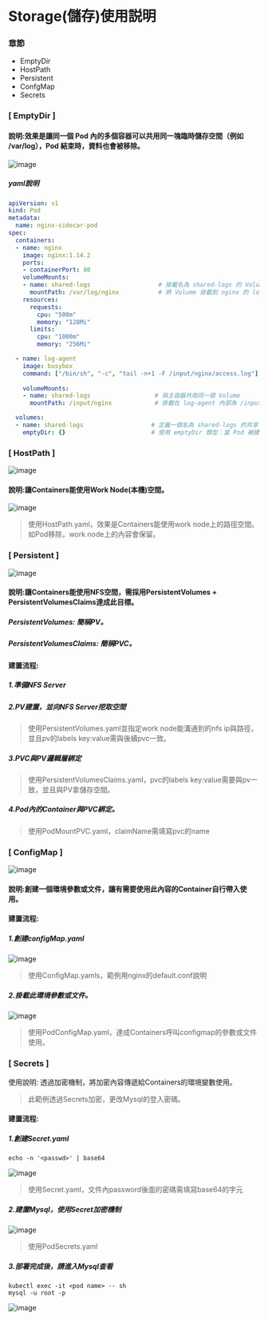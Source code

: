 # Storage(儲存)使用説明
### 章節
* EmptyDir
* HostPath
* Persistent
* ConfgMap
* Secrets
### [ EmptyDir ]
#### 說明:效果是讓同一個 Pod 內的多個容器可以共用同一塊臨時儲存空間（例如 /var/log），Pod 結束時，資料也會被移除。
![image](https://user-images.githubusercontent.com/39659664/223010027-1f7aa4a8-e881-45d9-870b-f185e85bc448.png)
##### yaml說明
```yaml
apiVersion: v1
kind: Pod
metadata:
  name: nginx-sidecar-pod                 
spec:
  containers:
  - name: nginx                           
    image: nginx:1.14.2                   
    ports:
    - containerPort: 80                   
    volumeMounts:
    - name: shared-logs                   # 掛載名為 shared-logs 的 Volume
      mountPath: /var/log/nginx           # 將 Volume 掛載到 nginx 的 log 資料夾路徑
    resources:
      requests:
        cpu: "500m"                       
        memory: "128Mi"                   
      limits:
        cpu: "1000m"                     
        memory: "256Mi"                   

  - name: log-agent                       
    image: busybox                       
    command: ["/bin/sh", "-c", "tail -n+1 -F /input/nginx/access.log"]
                                         
    volumeMounts:
    - name: shared-logs                  # 與主容器共用同一個 Volume
      mountPath: /input/nginx            # 掛載在 log-agent 內部為 /input/nginx

  volumes:
  - name: shared-logs                   # 定義一個名為 shared-logs 的共享 Volume
    emptyDir: {}                        # 使用 emptyDir 類型：當 Pod 被建立時產生，刪除後資料會消失
```
### [ HostPath ]
![image](https://user-images.githubusercontent.com/39659664/223010500-437057b0-c669-439a-80ff-045cdf429e1d.png)
#### 說明:讓Containers能使用Work Node(本機)空間。
![image](https://user-images.githubusercontent.com/39659664/223604858-7112fc3c-2441-4fe1-b72b-7ce675c8b037.png)
> 使用HostPath.yaml，效果是Containers能使用work node上的路徑空間。如Pod移除，work node上的內容會保留。
### [ Persistent ]
![image](https://user-images.githubusercontent.com/39659664/223010972-6128aaf6-19a0-4a14-9e64-1fb0d55e47cb.png)
#### 說明:讓Containers能使用NFS空間，需採用PersistentVolumes + PersistentVolumesClaims達成此目標。
##### PersistentVolumes: 簡稱PV。
##### PersistentVolumesClaims: 簡稱PVC。 
#### 建置流程:
##### 1.準備NFS Server
##### 2.PV建置，並向NFS Server挖取空間
> 使用PersistentVolumes.yaml並指定work node能溝通到的nfs ip與路徑，並且pv的labels key:value需與後續pvc一致。
##### 3.PVC與PV邏輯層綁定
> 使用PersistentVolumesClaims.yaml，pvc的labels key:value需要與pv一致，並且與PV拿儲存空間。
##### 4.Pod內的Container與PVC綁定。
> 使用PodMountPVC.yaml，claimName需填寫pvc的name
### [ ConfigMap ]
![image](https://user-images.githubusercontent.com/39659664/223612473-5118e1c3-9ebc-4d84-9c97-b64f8dfbc0a9.png)
#### 說明:創建一個環境參數或文件，讓有需要使用此內容的Container自行帶入使用。
#### 建置流程:
##### 1.創建configMap.yaml
![image](https://user-images.githubusercontent.com/39659664/223613431-dae72a3d-2b78-4ac5-94a1-b10001784d7f.png)
> 使用ConfigMap.yamls，範例用nginx的default.conf說明
##### 2.掛載此環境參數或文件。
![image](https://user-images.githubusercontent.com/39659664/223614311-985f364f-9eb9-411d-9471-63a424d38363.png)
> 使用PodConfigMap.yaml，達成Containers呼叫configmap的參數或文件使用。
### [ Secrets ]
使用說明: 透過加密機制，將加密內容傳遞給Containers的環境變數使用。
> 此範例透過Secrets加密，更改Mysql的登入密碼。
#### 建置流程:
##### 1.創建Secret.yaml
    echo -n '<passwd>' | base64
![image](https://user-images.githubusercontent.com/39659664/223894085-6540614e-c03f-418a-a319-66416fa071b9.png)
> 使用Secret.yaml，文件內password後面的密碼需填寫base64的字元
##### 2.建置Mysql，使用Secret加密機制
![image](https://user-images.githubusercontent.com/39659664/223894740-6d94579d-e330-4905-9b90-c5cc800ceb6b.png)
> 使用PodSecrets.yaml
##### 3.部署完成後，請進入Mysql查看
    kubectl exec -it <pod name> -- sh
    mysql -u root -p
![image](https://user-images.githubusercontent.com/39659664/223895723-140bfdd2-a542-4292-bb46-2888a67bf051.png)
